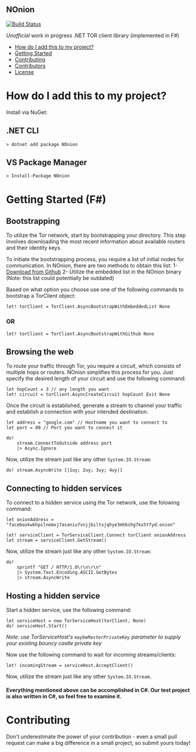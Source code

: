
NOnion
-------------------------------
[![Build Status](https://github.com/nblockchain/NOnion/actions/workflows/CI.yml/badge.svg?branch=master&event=push)](https://github.com/nblockchain/NOnion/actions/workflows/CI.yml)

_Unofficial_ work in progress .NET TOR client library (implemented in F#)

- [How do I add this to my project?](#how-do-i-add-this-to-my-project)
- [Getting Started](#getting-started)
- [Contributing](#contributing)
- [Contributors](https://github.com/nblockchain/NOnion/graphs/contributors)
- [License](https://github.com/nblockchain/NOnion/blob/master/LICENSE)

# How do I add this to my project?

Install via NuGet:

## .NET CLI
```
> dotnet add package NOnion
```

## VS Package Manager
```
> Install-Package NOnion
```

# Getting Started (F#)

## Bootstrapping

To utilize the Tor network, start by bootstrapping your directory. This step involves downloading the most recent information about available routers and their identity keys.

To initiate the bootstrapping process, you require a list of initial nodes for communication. In NOnion, there are two methods to obtain this list:
1- [Download from Github](https://github.com/torproject/tor/blob/main/src/app/config/fallback_dirs.inc)
2- Utilize the embedded list in the NOnion binary (Note: this list could potentially be outdated)

Based on what option you choose use one of the following commands to bootstrap a TorClient object:
```
let! torClient = TorClient.AsyncBootstrapWithEmbeddedList None
```
### OR
```
let! torClient = TorClient.AsyncBootstrapWithGithub None
```
## Browsing the web

To route your traffic through Tor, you require a circuit, which consists of multiple hops or routers. NOnion simplifies this process for you. Just specify the desired length of your circuit and use the following command:
```
let hopCount = 3 // any length you want
let! circuit = torClient.AsyncCreateCircuit hopCount Exit None
```
Once the circuit is established, generate a stream to channel your traffic and establish a connection with your intended destination.
```
let address = "google.com" // Hostname you want to connect to
let port = 80 // Port you want to connect it

do!
	stream.ConnectToOutside address port
	|> Async.Ignore
```
Now, utilize the stream just like any other `System.IO.Stream`:
```
do! stream.AsyncWrite [|1uy; 2uy; 3uy; 4uy|]
```

## Connecting to hidden services

To connect to a hidden service using the Tor network, use the folowing command:
```
let onionAddress = "facebookwkhpilnemxj7asaniu7vnjjbiltxjqhye3mhbshg7kx5tfyd.onion"

let! serviceClient = TorServiceClient.Connect torClient onionAddress
let stream = serviceClient.GetStream()
```
Now, utilize the stream just like any other `System.IO.Stream`:
```
do!
    sprintf "GET / HTTP/1.0\r\n\r\n"
    |> System.Text.Encoding.ASCII.GetBytes
    |> stream.AsyncWrite
```
## Hosting a hidden service
Start a hidden service, use the following command:
```
let serviceHost = new TorServiceHost(torClient, None)
do! serviceHost.Start()
```
*Note: use TorServiceHost's `maybeMasterPrivateKey` parameter to supply your existing bouncy castle private key*

Now use the following command to wait for incoming streams/clients:
```
let! incomingStream = serviceHost.AcceptClient()
```
Now, utilize the stream just like any other `System.IO.Stream`.

#### Everything mentioned above can be accomplished in C#. Our test project is also written in C#, so feel free to examine it.
# Contributing

Don't underestimate the power of your contribution - even a small pull request can make a big difference in a small project, so submit yours today!
